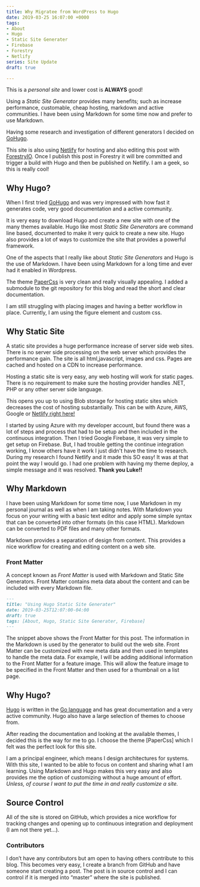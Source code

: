 ```yaml
---
title: Why Migratee from WordPress to Hugo
date: 2019-03-25 16:07:00 +0000
tags:
- About
- Hugo
- Static Site Generater
- Firebase
- Forestry
- Netlify
series: Site Update
draft: true

---
```

This is a _personal site_ and lower cost is **ALWAYS** good!

Using a _Static Site Generator_ provides many benefits;  such as increase performance, customable, cheap hosting, markdown and active communities. I have been using Markdown for some time now and prefer to use Markdown. 

Having some research and investigation of different generators I decided on [GoHugo](https://www.gohugo.io). 

This site is also using [Netlify](https://www.netlify.com) for hosting and also editing this post with [ForestryIO](https://www.forestry.io). Once I publish this post in Forestry it will bre committed and trigger a build with Hugo and then be published on Netlify. I am a geek, so this is really cool!

## Why Hugo?

When I first tried [GoHugo](https://www.gohugo.io) and was very impressed with how fast it generates code, very good documentation and a active community.

It is very easy to download Hugo and create a new site with one of the many themes available. Hugo like most _Static Site Generators_ are command line based, documented to make it very quick to create a new site. Hugo also provides a lot of ways to customize the site that provides a powerful framework.

One of the aspects that I really like about _Static Site Generators_ and Hugo is the use of Markdown. I have been using Markdown for a long time and ever had it enabled in Wordpress.

The theme [PaperCss](https://papercss-hugo-theme.netlify.com/) is very clean and really visually appealing. I added a submodule to the git repository for this blog and read the short and clear documentation. 

I am still struggling with placing images and having a better workflow in place. Currently, I am using the figure element and custom css.

## Why Static Site

A static site provides a huge performance increase of server side web sites. There is no server side processing on the web server which provides the performance gain. The site is all html,javascript, images and css. Pages are cached and hosted on a CDN to increase performance.

Hosting a static site is very easy, any web hosting will work for static pages. There is no requirement to make sure the hosting provider handles .NET, PHP or any other server side language. 

This opens you up to using Blob storage for hosting static sites which decreases the cost of hosting substantially. This can be with Azure, AWS, Google or [Netlify right here!](https://netlify.io) 

I started by using Azure with my developer account, but found there was a lot of steps and process that had to be setup and then included in the continuous integration. Then I tried Google Firebase, it was very simple to get setup on Firebase. But, I had trouble getting the continue integration working, I know others have it work I just didn't have the time to research. During my research I found Netlify and it made this SO easy! It was at that point the way I would go. I had one problem with having my theme deploy, a simple message and it was resolved.  **Thank you Luke!!**

## Why Markdown

I have been using Markdown for some time now, I use Markdown in my personal journal as well as when I am taking notes. With Markdown you focus on your writing with a basic text editor and apply some simple syntax that can be converted into other formats (in this case HTML). Markdown can be converted to PDF files and many other formats.

Markdown provides a separation of design from content. This provides a nice workflow for creating and editing content on a web site.

### Front Matter

A concept known as _Front Matter_ is used with Markdown and Static Site Generators. Front Matter contains meta data about the content and can be included with every Markdown file.

```md
---
title: "Using Hugo Static Site Generater"
date: 2019-03-25T12:07:00-04:00
draft: true
tags: [About, Hugo, Static Site Generater, Firebase]
---
```

The snippet above shows the Front Matter for this post. The information in the Markdown is used by the generator to build out the web site. Front Matter can be customized with new meta data and then used in templates to handle the meta data. For example, I will be adding additional information to the Front Matter for a feature image. This will allow the feature image to be specified in the Front Matter and then used for a thumbnail on a list page.

## Why Hugo?

[Hugo](https://gohugo.io) is written in the [Go language](https://golang.org) and has great documentation and a very active community. Hugo also have a large selection of themes to choose from.

After reading the documentation and looking at the available themes, I decided this is the way for me to go. I choose the theme \[PaperCss\] which I felt was the perfect look for this site.

I am a principal engineer, which means I design architectures for systems. With this site, I wanted to be able to focus on content and sharing what I am learning. Using Markdown and Hugo makes this very easy and also provides me the option of customizing without a huge amount of effort. _Unless, of course I want to put the time in and really customize a site._

## Source Control

All of the site is stored on GitHub, which provides a nice workflow for tracking changes and opening up to continuous integration and deployment (I am not there yet...).

### Contributors

I don’t have any contributors but am open to having others contribute to this blog. This becomes very easy, I create a branch from GitHub and have someone start creating a post. The post is in source control and I can control if it is merged into “master” where the site is published.